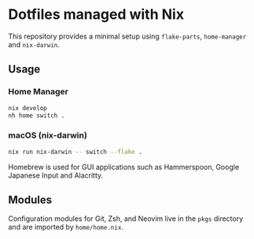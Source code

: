 # Dotfiles managed with Nix

This repository provides a minimal setup using `flake-parts`, `home-manager` and `nix-darwin`.

## Usage

### Home Manager

```sh
nix develop
nh home switch .
```

### macOS (nix-darwin)

```sh
nix run nix-darwin -- switch --flake .
```

Homebrew is used for GUI applications such as Hammerspoon, Google Japanese Input and Alacritty.

## Modules

Configuration modules for Git, Zsh, and Neovim live in the `pkgs` directory and are imported by `home/home.nix`.
